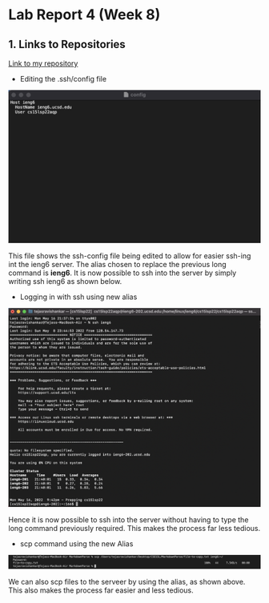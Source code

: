 # Lab Report 4 (Week 8)

## 1. Links to Repositories

[Link to my repository](https://github.com/ravtejas/markdown-parser)

- Editing the .ssh/config file

![ssh-config](/ssh-config.png)

This file shows the ssh-config file being edited to allow for easier ssh-ing int the ieng6 server. The alias chosen to replace the previous long command is
**ieng6**. It is now possible to ssh into the server by simply writing ssh ieng6 as shown below.

- Logging in with ssh using new alias

![ssh-alias](/ssh-with-alias.png)

Hence it is now possible to ssh into the server without having to type the long command previously required. This makes the process far less tedious.

- scp command using the new Alias

![scp-alias](/copyingfile-alias.png)

We can also scp files to the serveer by using the alias, as shown above. This also makes the process far easier and less tedious.

